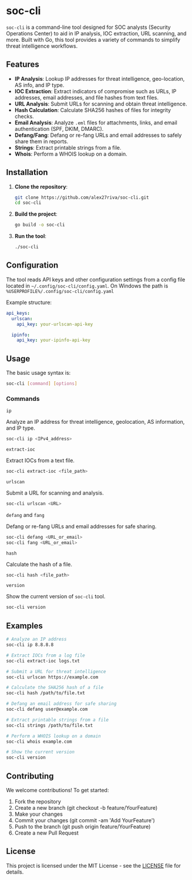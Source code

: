 # soc-cli

`soc-cli` is a command-line tool designed for SOC analysts (Security Operations Center) to aid in IP analysis, IOC extraction, URL scanning, and more.
Built with Go, this tool provides a variety of commands to simplify threat intelligence workflows.

## Features

- **IP Analysis**: Lookup IP addresses for threat intelligence, geo-location, AS info, and IP type.
- **IOC Extraction**: Extract indicators of compromise such as URLs, IP addresses, email addresses, and file hashes from text files.
- **URL Analysis**: Submit URLs for scanning and obtain threat intelligence.
- **Hash Calculation**: Calculate SHA256 hashes of files for integrity checks.
- **Email Analysis**: Analyze `.eml` files for attachments, links, and email authentication (SPF, DKIM, DMARC).
- **Defang/Fang**: Defang or re-fang URLs and email addresses to safely share them in reports.
- **Strings**: Extract printable strings from a file.
- **Whois**: Perform a WHOIS lookup on a domain.

## Installation

1. **Clone the repository**:

    ```bash
    git clone https://github.com/alex27riva/soc-cli.git
    cd soc-cli
    ```

2. **Build the project**:

    ```bash
    go build -o soc-cli
    ```

3. **Run the tool**:

    ```bash
    ./soc-cli
    ```

<!-- Alternatively, you can download a pre-built binary from the [releases](https://github.com/alex27riva/soc-cli/releases) page. -->

## Configuration

The tool reads API keys and other configuration settings from a config file located in `~/.config/soc-cli/config.yaml`.
On Windows the path is `%USERPROFILE%/.config/soc-cli/config.yaml`

Example structure:

```yaml
api_keys:
  urlscan:
    api_key: your-urlscan-api-key

  ipinfo:
    api_key: your-ipinfo-api-key

```

## Usage

The basic usage syntax is:

```bash
soc-cli [command] [options]
```

### Commands

`ip`

Analyze an IP address for threat intelligence, geolocation, AS information, and IP type.

```bash
soc-cli ip <IPv4_address>
```

`extract-ioc`

Extract IOCs from a text file.

```bash
soc-cli extract-ioc <file_path>
```

`urlscan`

Submit a URL for scanning and analysis.

```bash
soc-cli urlscan <URL>
```

`defang` and `fang`

Defang or re-fang URLs and email addresses for safe sharing.

```bash
soc-cli defang <URL_or_email>
soc-cli fang <URL_or_email>
```

`hash`

Calculate the hash of a file.

```bash
soc-cli hash <file_path>
```

`version`

Show the current version of `soc-cli` tool.

```bash
soc-cli version
```

## Examples

```bash
# Analyze an IP address
soc-cli ip 8.8.8.8

# Extract IOCs from a log file
soc-cli extract-ioc logs.txt

# Submit a URL for threat intelligence
soc-cli urlscan https://example.com

# Calculate the SHA256 hash of a file
soc-cli hash /path/to/file.txt

# Defang an email address for safe sharing
soc-cli defang user@example.com

# Extract printable strings from a file
soc-cli strings /path/to/file.txt

# Perform a WHOIS lookup on a domain
soc-cli whois example.com

# Show the current version
soc-cli version
```

## Contributing

We welcome contributions! To get started:

1. Fork the repository
2. Create a new branch (git checkout -b feature/YourFeature)
3. Make your changes
4. Commit your changes (git commit -am 'Add YourFeature')
5. Push to the branch (git push origin feature/YourFeature)
6. Create a new Pull Request

## License

This project is licensed under the MIT License - see the [LICENSE](LICENSE) file for details.
